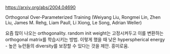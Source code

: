 https://arxiv.org/abs/2004.04690

Orthogonal Over-Parameterized Training (Weiyang Liu, Rongmei Lin, Zhen Liu, James M. Rehg, Liam Paull, Li Xiong, Le Song, Adrian Weller)

요즘 많이 나오는 orthogonality. random init weight는 고정시켜두고 이를 변환하는 orthogonal matrix를 학습시키는 방법. 이렇게 했을 때 낮은 hyperspherical energy - 높은 뉴런들의 diversity를 보장할 수 있다는 것을 제안. 흥미로움.
